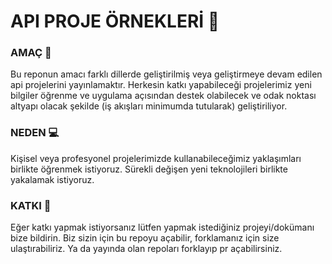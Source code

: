 
# API PROJE ÖRNEKLERİ :rotating_light:

### AMAÇ :telescope:
Bu reponun amacı farklı dillerde geliştirilmiş veya geliştirmeye devam edilen api projelerini yayınlamaktır. Herkesin katkı yapabileceği projelerimiz yeni bilgiler öğrenme ve uygulama açısından destek olabilecek ve odak noktası altyapı olacak şekilde (iş akışları minimumda tutularak) geliştiriliyor.

### NEDEN :computer:
Kişisel veya profesyonel projelerimizde kullanabileceğimiz yaklaşımları birlikte öğrenmek istiyoruz. Sürekli değişen yeni teknolojileri birlikte yakalamak istiyoruz.

### KATKI :rocket:
Eğer katkı yapmak istiyorsanız lütfen yapmak istediğiniz projeyi/dokümanı bize bildirin. Biz sizin için bu repoyu açabilir, forklamanız için size ulaştırabiliriz. Ya da yayında olan repoları forklayıp pr açabilirsiniz. 


